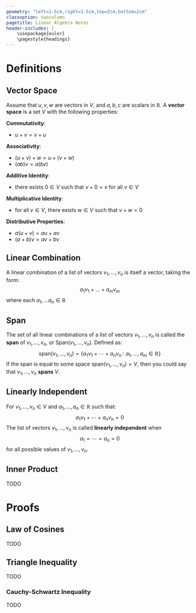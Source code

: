 ```yaml
---
geometry: "left=1.5cm,right=1.5cm,top=2cm,bottom=2cm"
classoption: twocolumn
pagetitle: Linear Algebra Notes
header-includes: |
    \usepackage{euler}
    \pagestyle{headings}
---
```


# Definitions

## Vector Space

Assume that $u,v,w$ are vectors in $V$, and $a,b,c$ are scalars in $\mathbb{R}$.  A **vector space** is a set $V$ with the following properties:

**Commutativity**:  

* $u+v=v+u$

**Associativity**:  

* $(u+v)+w = u+(v+w)$
* $(ab)v=a(bv)$

**Additive Identity**:

* there exists $0 \in V$ such that $v+0=v$ for all $v\in V$

**Multiplicative Identity**:  

* for all $v\in V$, there exists $w\in V$ such that $v+w=0$

**Distributive Properties**:

* $a(u+v)=au+av$
* $(a+b)v=av+bv$

## Linear Combination

A linear combination of a list of vectors $v_1, \ldots, v_n$ is itself a vector, taking the form:
$$
    a_1v_1 + \ldots + a_mv_m
$$
where each $a_1, \ldots a_n \in \mathbb{R}$


## Span

The set of all linear combinations of a list of vectors $v_1, \ldots, v_n$ is called the **span** of $v_1, \ldots, v_n$, or Span$(v_1, \ldots, v_n)$.  Defined as:
$$
    \text{span}(v_1,\ldots,v_n) =
    \left\{
        a_1v_1 + \cdots + a_nv_n
        \ : \
        a_1,\ldots,a_m \in \mathbb{R}
    \right\}
$$
If the span is equal to some space $\text{span}(v_1,\ldots,v_n)=V$, then you could say that $v_1,\ldots,v_n$ **spans** $V$.


## Linearly Independent

For $v_1,\ldots,v_n \in V$ and $a_1,\ldots,a_n \in \mathbb{R}$ such that:
$$
    a_1v_1 + \cdots + a_nv_n = 0
$$
The list of vectors $v_1,\ldots,v_n$ is called **linearly independent** when
$$
    a_1=\cdots=a_n=0
$$
for all possible values of $v_1,\ldots,v_n$.



## Inner Product

TODO




# Proofs

## Law of Cosines

TODO

## Triangle Inequality

TODO

### Cauchy-Schwartz Inequality

TODO
